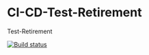 # CI-CD-Test-Retirement
Test-Retirement

[![Build status](https://build.appcenter.ms/v0.1/apps/f8c02a3d-199e-4075-969d-092b54cffa85/branches/dev/badge)](https://appcenter.ms)
